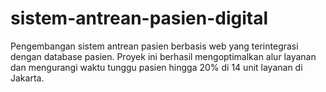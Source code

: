 # sistem-antrean-pasien-digital
Pengembangan sistem antrean pasien berbasis web yang terintegrasi dengan database pasien. Proyek ini berhasil mengoptimalkan alur layanan dan mengurangi waktu tunggu pasien hingga 20% di 14 unit layanan di Jakarta.
